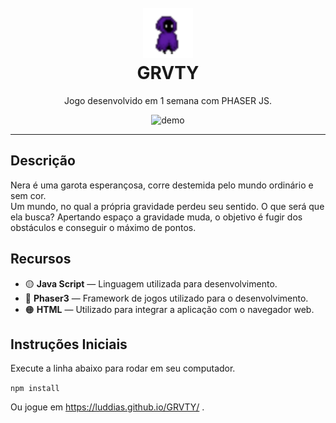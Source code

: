 <h1 align="center">
<br>
  <img src="https://github.com/luddias/GRVTY/blob/gh-pages/iconNera.png?raw=true" alt="susc_logo" width="80">
<br>
GRVTY
</h1>

<p align="center">Jogo desenvolvido em 1 semana com PHASER JS.</p>


<div align="center">
  <img src="https://github.com/luddias/GRVTY/blob/gh-pages/ezgif-2-10d1ba2f6c.gif" alt="demo" height="425">
</div>

<hr />

## Descrição
Nera é uma garota esperançosa, corre destemida pelo mundo ordinário e sem cor. <br> Um mundo, no qual a própria gravidade perdeu seu sentido. O que será que ela busca?
Apertando espaço a gravidade muda, o objetivo é fugir dos obstáculos e conseguir o máximo de pontos.


## Recursos

- 🟡 **Java Script** — Linguagem utilizada para desenvolvimento.
- 🚀 **Phaser3** —  Framework de jogos utilizado para o desenvolvimento.
- 🟠 **HTML** — Utilizado para integrar a aplicação com o navegador web.

## Instruções Iniciais

Execute a linha abaixo para rodar em seu computador.


`
npm install
`

Ou jogue em https://luddias.github.io/GRVTY/ .
